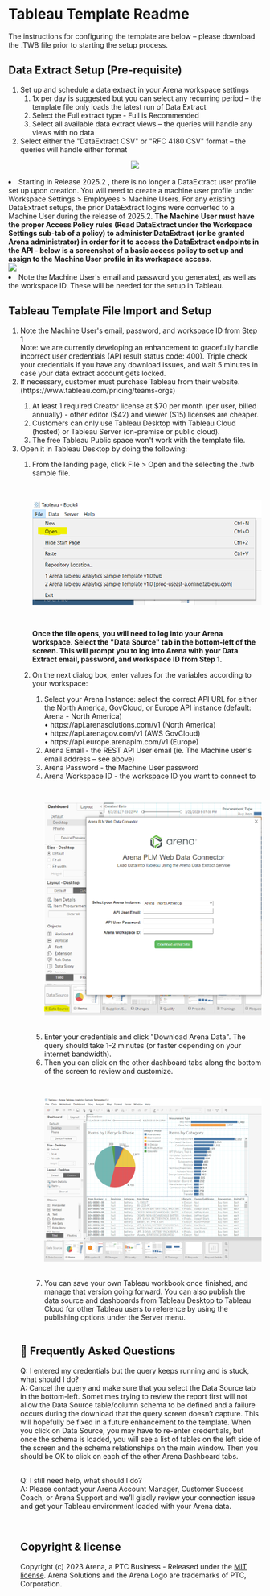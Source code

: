 # Tableau Template Readme

The instructions for configuring the template are below – please download the .TWB file prior to starting the setup process.

## Data Extract Setup (Pre-requisite)
<ol type="1">
<li>Set up and schedule a data extract in your Arena workspace settings 
<ol><li>1x per day is suggested but you can select any recurring period – the template file only loads the latest run of Data Extract </li>
<li>Select the Full extract type - Full is Recommended</li>
<li>Select all available data extract views – the queries will handle any views with no data </li></ol></li>
<li>Select either the "DataExtract CSV" or "RFC 4180 CSV" format – the queries will handle either format </li></ol></li>

<p align="center">
<img src="https://github.com/user-attachments/assets/76f59d84-df51-4f75-a419-ad6bd842ce33"/>
</p>

<li>Starting in Release 2025.2 , there is no longer a DataExtract user profile set up upon creation. You will need to create a machine user profile under Workspace Settings > Employees > Machine Users. For any existing DataExtract setups, the prior DataExtract logins were converted to a Machine User during the release of 2025.2. <b>The Machine User must have the proper Access Policy rules (Read DataExtract under the Workspace Settings sub-tab of a policy) to administer DataExtract (or be granted Arena administrator) in order for it to access the DataExtract endpoints in the API - below is a screenshot of a basic access policy to set up and assign to the Machine User profile in its workspace access.</b> </li>
<img src="https://github.com/user-attachments/assets/a6d4a6a3-6b6a-4ad0-a0bc-7a938aeb487a"/>
<li>Note the Machine User's email and password you generated, as well as the workspace ID. These will be needed for the setup in Tableau.  </li>
</ol>

## Tableau Template File Import and Setup
<ol type="1">
<li>Note the Machine User's email, password, and workspace ID from Step 1<br>
  Note: we are currently developing an enhancement to gracefully handle incorrect user credentials (API result status code: 400). 
  Triple check your credentials if you have any download issues, and wait 5 minutes in case your data extract account gets locked. </li>
<li>If necessary, customer must purchase Tableau from their website. (https://www.tableau.com/pricing/teams-orgs)</li>
  <ol><li> At least 1 required Creator license at $70 per month (per user, billed annually) - other editor ($42) and viewer ($15) licenses are cheaper.</li>
    <li>Customers can only use Tableau Desktop with Tableau Cloud (hosted) or Tableau Server (on-premise or public cloud).</li>
    <li>The free Tableau Public space won't work with the template file. </li></ol>
  
 <li>Open it in Tableau Desktop by doing the following:</li> 
  <ol><li>From the landing page, click File > Open and the selecting the .twb sample file.

&nbsp;
<p align="center">
    <img src="https://github.com/ptc-arena/.github/blob/main/Tableau_SS1.png" alt="Arena Analytics">
</p>
&nbsp;</li>
    
  <b>Once the file opens, you will need to log into your Arena workspace. Select the "Data Source" tab in the bottom-left of the screen. This will prompt you to log into Arena with your Data Extract email, password, and workspace ID from Step 1.</b>
   <li>On the next dialog box, enter values for the variables according to your workspace:</li>
         <ol><li>Select your Arena Instance: select the correct API URL for either the North America, GovCloud, or Europe API instance (default: Arena - North America)<br>
        •	https://api.arenasolutions.com/v1 (North America)<br>
        •	https://api.arenagov.com/v1 (AWS GovCloud)<br>
        •	https://api.europe.arenaplm.com/v1 (Europe)</li>
            <li>Arena Email - the REST API User email (ie. The Machine user's email address – see above)</li>
            <li>Arena Password - the Machine User password</li>
            <li>Arena Workspace ID - the workspace ID you want to connect to</li>

&nbsp; 
<p align="center">
    <img src="https://github.com/ptc-arena/.github/blob/main/Tableau_SS2.png" alt="Arena Analytics">
</p>
&nbsp;  
   
   <li>Enter your credentials and click "Download Arena Data". The query should take 1-2 minutes (or faster depending on your internet bandwidth).</li>
   <li>Then you can click on the other dashboard tabs along the bottom of the screen to review and customize.</li>
 
&nbsp;
<p align="center">
    <img src="https://github.com/ptc-arena/.github/blob/main/Tableau_SS3.png" alt="Arena Analytics">
</p>
&nbsp;

 <li>You can save your own Tableau workbook once finished, and manage that version going forward. You can also publish the data source and dashboards from 
    Tableau Desktop to Tableau Cloud for other Tableau users to reference by using the publishing options under the Server menu. </li>
        </ol>

</ol><br>
  
## 👋 Frequently Asked Questions
Q: I entered my credentials but the query keeps running and is stuck, what should I do?<br>
A: Cancel the query and make sure that you select the Data Source tab in the bottom-left. Sometimes trying to review the report first will not allow the Data Source table/column schema to be defined and a failure occurs during the download that the query screen doesn’t capture. This will hopefully be fixed in a future enhancement to the template. When you click on Data Source, you may have to re-enter credentials, but once the schema is loaded, you will see a list of tables on the left side of the screen and the schema relationships on the main window. 
  Then you should be OK to click on each of the other Arena Dashboard tabs.
<br><br>

Q: I still need help, what should I do?<br>
A: Please contact your Arena Account Manager, Customer Success Coach, or Arena Support and we’ll gladly review your connection issue and get your Tableau environment loaded with your Arena data.

<br>

## Copyright & license

Copyright (c) 2023 Arena, a PTC Business - Released under the [MIT license](LICENSE). Arena Solutions and the Arena Logo are trademarks of PTC, Corporation.
